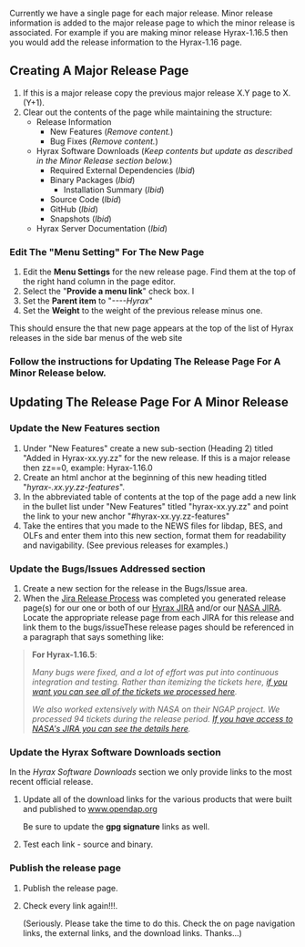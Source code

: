 Currently we have a single page for each major release. Minor release
information is added to the major release page to which the minor
release is associated. For example if you are making minor release
Hyrax-1.16.5 then you would add the release information to the
Hyrax-1.16 page.

## Creating A Major Release Page

1.  If this is a major release copy the previous major release X.Y page
    to X.(Y+1).
2.  Clear out the contents of the page while maintaining the structure:
    - Release Information
      - New Features (*Remove content.*)
      - Bug Fixes (*Remove content.*)
    - Hyrax Software Downloads (*Keep contents but update as described
      in the Minor Release section below.*)
      - Required External Dependencies (*Ibid*)
      - Binary Packages (*Ibid*)
        - Installation Summary (*Ibid*)
      - Source Code (*Ibid*)
      - GitHub (*Ibid*)
      - Snapshots (*Ibid*)
    - Hyrax Server Documentation (*Ibid*)

### Edit The "Menu Setting" For The New Page

1.  Edit the **Menu Settings** for the new release page. Find them at
    the top of the right hand column in the page editor.
2.  Select the "**Provide a menu link**" check box. I
3.  Set the **Parent item** to "*----Hyrax*"
4.  Set the **Weight** to the weight of the previous release minus one.

This should ensure the that new page appears at the top of the list of
Hyrax releases in the side bar menus of the web site

### Follow the instructions for Updating The Release Page For A Minor Release below.

## Updating The Release Page For A Minor Release

### Update the New Features section

1.  Under "New Features" create a new sub-section (Heading 2) titled
    "Added in Hyrax-xx.yy.zz" for the new release. If this is a major
    release then zz==0, example: Hyrax-1.16.0
2.  Create an html anchor at the beginning of this new heading titled
    "*hyrax-.xx.yy.zz-features*".
3.  In the abbreviated table of contents at the top of the page add a
    new link in the bullet list under "New Features" titled
    "hyrax-xx.yy.zz" and point the link to your new anchor
    "#hyrax-xx.yy.zz-features"
4.  Take the entires that you made to the NEWS files for libdap, BES,
    and OLFs and enter them into this new section, format them for
    readability and navigability. (See previous releases for examples.)

### Update the Bugs/Issues Addressed section

1.  Create a new section for the release in the Bugs/Issue area.
2.  When the [Jira Release Process](Jira_Release_Process "wikilink") was
    completed you generated release page(s) for our one or both of our
    [Hyrax
    JIRA](https://opendap.atlassian.net/projects/HK?orderField=RANK&selectedItem=com.atlassian.jira.jira-projects-plugin%3Arelease-page&status=released)
    and/or our [NASA
    JIRA](https://bugs.earthdata.nasa.gov/projects/HYRAX?selectedItem=com.atlassian.jira.jira-projects-plugin:release-page&status=released).
    Locate the appropriate release page from each JIRA for this release
    and link them to the bugs/issueThese release pages should be
    referenced in a paragraph that says something like:

> **For Hyrax-1.16.5**:
>
> *Many bugs were fixed, and a lot of effort was put into continuous
> integration and testing. Rather than itemizing the tickets here, [if
> you want you can see all of the tickets we processed
> here](https://opendap.atlassian.net/projects/HK/versions/10116/tab/release-report-all-issues).*
>
> *We also worked extensively with NASA on their NGAP project. We
> processed 94 tickets during the release period. [If you have access to
> NASA's JIRA you can see the details
> here](https://bugs.earthdata.nasa.gov/projects/HYRAX/versions/26233).*

### Update the Hyrax Software Downloads section

In the *Hyrax Software Downloads* section we only provide links to the
most recent official release.

1.  Update all of the download links for the various products that were
    built and published to www.opendap.org

    Be sure to update the **gpg signature** links as well.
2.  Test each link - source and binary.

### Publish the release page

1.  Publish the release page.
2.  Check every link again!!!.

    (Seriously. Please take the time to do this. Check the on page
    navigation links, the external links, and the download links.
    Thanks...)